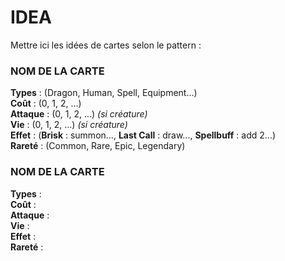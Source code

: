 # IDEA
Mettre ici les idées de cartes selon le pattern :
### NOM DE LA CARTE #
__Types__ : (Dragon, Human, Spell, Equipment...)  
__Coût__ : (0, 1, 2, ...)  
__Attaque__ : (0, 1, 2, ...) *(si créature)*  
__Vie__ : (0, 1, 2, ...) *(si créature)*  
__Effet__ : (__Brisk__ : summon..., __Last Call__ : draw..., __Spellbuff__ : add 2...)  
__Rareté__ : (Common, Rare, Epic, Legendary)  

### NOM DE LA CARTE #
__Types__ :  
__Coût__ :  
__Attaque__ :  
__Vie__ :  
__Effet__ :  
__Rareté__ :  
